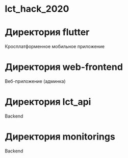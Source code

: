 # lct_hack_2020

# Директория flutter 
Кросплатформенное мобильное приложение

# Директория web-frontend
Веб-приложение (админка)

# Директория lct_api
Backend

# Директория monitorings
Backend
